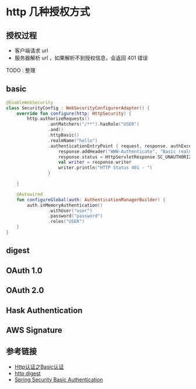 # http 几种授权方式

## 授权过程
- 客户端请求 url
- 服务器解析 url ，如果解析不到授权信息，会返回 401 错误

TODO : 整理

## basic

```kotlin
@EnableWebSecurity
class SecurityConfig : WebSecurityConfigurerAdapter() {
    override fun configure(http: HttpSecurity) {
        http.authorizeRequests()
                .antMatchers("/**").hasRole("USER")
                .and()
                .httpBasic()
                .realmName("hello")
                .authenticationEntryPoint { request, response, authException ->
                    response.addHeader("WWW-Authenticate", "Basic realm=\"hello\"")
                    response.status = HttpServletResponse.SC_UNAUTHORIZED
                    val writer = response.writer
                    writer.println("HTTP Status 401 - ")
                }

    }

    @Autowired
    fun configureGlobal(auth: AuthenticationManagerBuilder) {
        auth.inMemoryAuthentication()
                .withUser("user")
                .password("password")
                .roles("USER")
    }
}
```

## digest

## OAuth 1.0

## OAuth 2.0

## Hask Authentication

## AWS Signature

## 参考链接
- [Http认证之Basic认证](http://blog.csdn.net/zmx729618/article/details/51371999)
- [http digest](http://www.jianshu.com/p/18fb07f2f65e)
- [Spring Security Basic Authentication](http://www.baeldung.com/spring-security-basic-authentication)
